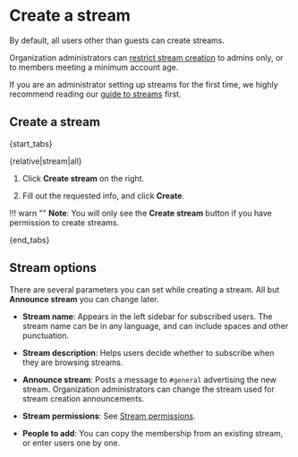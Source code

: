 # Create a stream

By default, all users other than guests can create streams.

Organization administrators can
[restrict stream creation](/help/configure-who-can-create-streams) to
admins only, or to members meeting a minimum account age.

If you are an administrator setting up streams for the first time, we highly
recommend reading our
[guide to streams](/help/getting-your-organization-started-with-zulip#create-streams)
first.

## Create a stream

{start_tabs}

{relative|stream|all}

1. Click **Create stream** on the right.

1. Fill out the requested info, and click **Create**.

!!! warn ""
    **Note**: You will only see the **Create stream** button if you have
    permission to create streams.

{end_tabs}

## Stream options

There are several parameters you can set while creating a stream. All but
**Announce stream** you can change later.

* **Stream name**: Appears in the left sidebar for subscribed users. The
  stream name can be in any language, and can include spaces and other
  punctuation.

* **Stream description**: Helps users decide whether to subscribe when they
  are browsing streams.

* **Announce stream**: Posts a message to `#general` advertising the new
  stream. Organization administrators can change the stream used for stream
  creation announcements.

* **Stream permissions**: See [Stream permissions](/help/stream-permissions).

* **People to add**: You can copy the membership from an existing stream, or
  enter users one by one.
